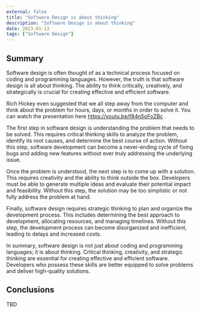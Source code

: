 ```yaml
---
external: false
title: "Software Design is about thinking"
description: "Software Design is about thinking"
date: 2023-01-13
tags: ["Software Design"]
---
```


## Summary

Software design is often thought of as a technical process focused on coding and programming languages. However, the truth is that software design is all about thinking. The ability to think critically, creatively, and strategically is crucial for creating effective and efficient software.

Rich Hickey even suggested that we all step away from the computer and think about the problem for hours, days, or months in order to solve it. You can watch the presentation here https://youtu.be/f84n5oFoZBc .

The first step in software design is understanding the problem that needs to be solved. This requires critical thinking skills to analyze the problem, identify its root causes, and determine the best course of action. Without this step, software development can become a never-ending cycle of fixing bugs and adding new features without ever truly addressing the underlying issue.

Once the problem is understood, the next step is to come up with a solution. This requires creativity and the ability to think outside the box. Developers must be able to generate multiple ideas and evaluate their potential impact and feasibility. Without this step, the solution may be too simplistic or not fully address the problem at hand.

Finally, software design requires strategic thinking to plan and organize the development process. This includes determining the best approach to development, allocating resources, and managing timelines. Without this step, the development process can become disorganized and inefficient, leading to delays and increased costs.

In summary, software design is not just about coding and programming languages; it is about thinking. Critical thinking, creativity, and strategic thinking are essential for creating effective and efficient software. Developers who possess these skills are better equipped to solve problems and deliver high-quality solutions.

## Conclusions

TBD
